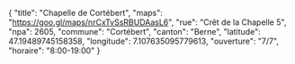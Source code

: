 {
    "title": "Chapelle de Cortébert",
    "maps": "https://goo.gl/maps/nrCxTvSsRBUDAasL6",
    "rue": "Crêt de la Chapelle 5",
    "npa": 2605,
    "commune": "Cortébert",
    "canton": "Berne",
    "latitude": 47.19489745158358,
    "longitude":  7.107635095779613,
    "ouverture": "7/7",
    "horaire": "8:00-19:00"
}